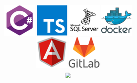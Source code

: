 <p align="center"> 
  <img src="https://raw.githubusercontent.com/devicons/devicon/master/icons/csharp/csharp-original.svg" alt="csharp" width="100" height="100" />
  <img src="https://github.com/devicons/devicon/blob/master/icons/typescript/typescript-plain.svg" alt="typescript" width="100" height="100" />
  <img src="https://raw.githubusercontent.com/devicons/devicon/9f4f5cdb393299a81125eb5127929ea7bfe42889/icons/microsoftsqlserver/microsoftsqlserver-plain-wordmark.svg" alt="sql server" width="100" height="100" />

  <img src="https://raw.githubusercontent.com/devicons/devicon/master/icons/docker/docker-original-wordmark.svg" alt="docker" width="100" height="100" />
  <img src="https://github.com/devicons/devicon/blob/master/icons/angularjs/angularjs-original.svg" alt="angular" width="100" height="100" />
  <img src="https://github.com/devicons/devicon/blob/master/icons/gitlab/gitlab-original-wordmark.svg" alt="gitlab" width="100" height="100" />
 
  

</p>


<p align="center">
 <a href="#" alt="Arman Abi's github stats">
  <img src="https://github-readme-stats.vercel.app/api?username=armanab&theme=tokyonight&show_icons=true" />
 </a>
</p>
